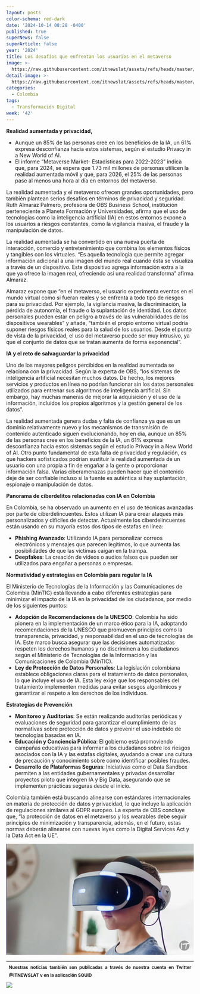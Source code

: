 ```yaml
---
layout: posts
color-schema: red-dark
date: '2024-10-14 08:28 -0400'
published: true
superNews: false
superArticle: false
year: '2024'
title: Los desafíos que enfrentan los usuarios en el metaverso
image: >-
  https://raw.githubusercontent.com/itnewslat/assets/refs/heads/master/img/540x320/Realidad-Aumentada-p.jpg
detail-image: >-
  https://raw.githubusercontent.com/itnewslat/assets/refs/heads/master/img/1024x680/Realidad-Aumentada-g.jpg
categories:
  - Colombia
tags:
  - Transformación Digital
week: '42'
---
```

**Realidad aumentada y privacidad,**

- Aunque un 85% de las personas cree en los beneficios de la IA, un 61% expresa desconfianza hacia estos sistemas, según el estudio Privacy in a New World of AI.
- El informe “Metaverse Market- Estadísticas para 2022-2023” indica que, para 2024, se espera que 1.73 mil millones de personas utilicen la realidad aumentada móvil y que, para 2026, el 25% de las personas pase al menos una hora al día en entornos del metaverso.

La realidad aumentada y el metaverso ofrecen grandes oportunidades, pero también plantean serios desafíos en términos de privacidad y seguridad. Ruth Almaraz Palmero, profesora de OBS Business School, institución perteneciente a Planeta Formación y Universidades, afirma que el uso de tecnologías como la inteligencia artificial (IA) en estos entornos expone a los usuarios a riesgos constantes, como la vigilancia masiva, el fraude y la manipulación de datos.

La realidad aumentada se ha convertido en una nueva puerta de interacción, comercio y entretenimiento que combina los elementos físicos y tangibles con los virtuales. “Es aquella tecnología que permite agregar información adicional a una imagen del mundo real cuando ésta se visualiza a través de un dispositivo. Este dispositivo agrega información extra a la que ya ofrece la imagen real, ofreciendo así una realidad transforma” afirma Almaraz. 

Almaraz expone que “en el metaverso, el usuario experimenta eventos en el mundo virtual como si fueran reales y se enfrenta a todo tipo de riesgos para su privacidad. Por ejemplo, la vigilancia masiva, la discriminación, la pérdida de autonomía, el fraude o la suplantación de identidad. Los datos personales pueden estar en peligro a través de las vulnerabilidades de los dispositivos wearables” y añade, “también el propio entorno virtual podría suponer riesgos físicos reales para la salud de los usuarios. Desde el punto de vista de la privacidad, el uso del metaverso puede ser muy intrusivo, ya que el conjunto de datos que se tratan aumenta de forma exponencial”.

**IA y el reto de salvaguardar la privacidad**

Uno de los mayores peligros percibidos en la realidad aumentada se relaciona con la privacidad. Según la experta de OBS, ”los sistemas de inteligencia artificial necesitan muchos datos. De hecho, los mejores servicios y productos en línea no podrían funcionar sin los datos personales utilizados para entrenar sus algoritmos de inteligencia artificial. Sin embargo, hay muchas maneras de mejorar la adquisición y el uso de la información, incluidos los propios algoritmos y la gestión general de los datos”.

La realidad aumentada genera dudas y falta de confianza ya que es un dominio relativamente nuevo y los mecanismos de transmisión de contenido autenticado siguen evolucionando, hoy en día, aunque un 85% de las personas cree en los beneficios de la IA, un 61% expresa desconfianza hacia estos sistemas según el estudio Privacy in a New World of AI. Otro punto fundamental de esta falta de privacidad y regulación, es que  hackers sofisticados podrían sustituir la realidad aumentada de un usuario con una propia a fin de engañar a la gente o proporcionar información falsa. Varias ciberamenazas pueden hacer que el contenido deje de ser confiable incluso si la fuente es auténtica si hay suplantación, espionaje o manipulación de datos.

**Panorama de ciberdelitos relacionadas con IA en Colombia**

En Colombia, se ha observado un aumento en el uso de técnicas avanzadas por parte de ciberdelincuentes. Estos utilizan IA para crear ataques más personalizados y difíciles de detectar. Actualmente los ciberdelincuentes están usando en su mayoría estos dos tipos de estafas en línea:

- **Phishing Avanzado**: Utilizando IA para personalizar correos electrónicos y mensajes que parecen legítimos, lo que aumenta las posibilidades de que las víctimas caigan en la trampa.
- **Deepfakes**: La creación de vídeos o audios falsos que pueden ser utilizados para engañar a personas o empresas.

**Normatividad y estrategias en Colombia para regular la IA**

El Ministerio de Tecnologías de la Información y las Comunicaciones de Colombia (MinTIC) está llevando a cabo diferentes estrategias para minimizar el impacto de la IA en la privacidad de los ciudadanos, por medio de los siguientes puntos: 

- **Adopción de Recomendaciones de la UNESCO**: Colombia ha sido pionera en la implementación de un marco ético para la IA, adoptando recomendaciones de la UNESCO que promueven principios como la transparencia, privacidad, y responsabilidad en el uso de tecnologías de IA. Este marco busca asegurar que las decisiones automatizadas respeten los derechos humanos y no discriminen a los ciudadanos según el Ministerio de Tecnologías de la Información y las Comunicaciones de Colombia (MinTIC).
- **Ley de Protección de Datos Personales**: La legislación colombiana establece obligaciones claras para el tratamiento de datos personales, lo que incluye el uso de IA. Esta ley exige que los responsables del tratamiento implementen medidas para evitar sesgos algorítmicos y garantizar el respeto a los derechos de los individuos.

**Estrategias de Prevención**

- **Monitoreo y Auditorías**: Se están realizando auditorías periódicas y evaluaciones de seguridad para garantizar el cumplimiento de las normativas sobre protección de datos y prevenir el uso indebido de tecnologías basadas en IA.
- **Educación y Conciencia Pública**: El gobierno está promoviendo campañas educativas para informar a los ciudadanos sobre los riesgos asociados con la IA y las estafas digitales, ayudando a crear una cultura de precaución y conocimiento sobre cómo identificar posibles fraudes.
- **Desarrollo de Plataformas Seguras**: Iniciativas como el Data Sandbox permiten a las entidades gubernamentales y privadas desarrollar proyectos piloto que integren IA y Big Data, asegurando que se implementen prácticas seguras desde el inicio.

Colombia también está buscando alinearse con estándares internacionales en materia de protección de datos y privacidad, lo que incluye la aplicación de regulaciones similares al GDPR europeo. La experta de OBS concluye que, “la protección de datos en el metaverso y los wearables debe seguir principios de minimización y transparencia, además, en el futuro, estas normas deberán alinearse con nuevas leyes como la Digital Services Act y la Data Act en la UE”.

![](https://raw.githubusercontent.com/itnewslat/assets/refs/heads/master/img/540x320/Realidad-Aumentada-p.jpg)

<table style="height: 42px;" width="569">
<tbody>
<tr>
<td style="text-align: justify;"><sub><strong>Nuestras noticias también son publicadas a través de nuestra cuenta en Twitter <a href="https://twitter.com/itnewslat?lang=es">@ITNEWSLAT</a> y en la aplicación <a href="https://squidapp.co/en/">SQUID</a></strong></sub></td>
</tr>
</tbody>
</table>

<img src="https://tracker.metricool.com/c3po.jpg?hash=56f88a41e39ab42c063cc51676587a04"/>